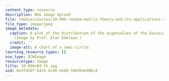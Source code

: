 ```yaml
---
content_type: resource
description: New image Upload
file: /media/courses/18-996-random-matrix-theory-and-its-applications-spring-2004/be3fd2bfb4164c48ee8859e5b4e00614_18-996s04-th.jpg
file_type: image/jpeg
image_metadata:
  caption: A plot of the distribution of the eigenvalues of the Gaussian Unitary Ensemble.
    (Image by Prof. Alan Edelman.)
  credit: ''
  image-alt: A chart of a semi-circle.
learning_resource_types: []
ocw_type: OCWImage
resourcetype: Image
title: 18-996s04-th.jpg
uid: be3fd2bf-b416-4c48-ee88-59e5b4e00614
---
```

